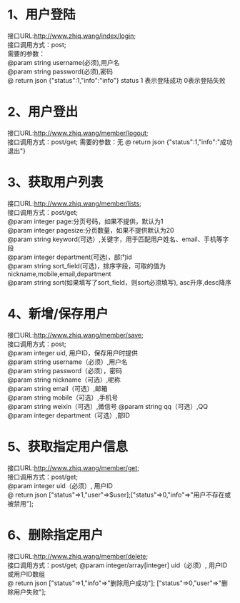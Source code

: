 # 1、用户登陆
接口URL:http://www.zhiq.wang/index/login;  
接口调用方式：post;  
需要的参数：  
@param string username(必须),用户名  
@param string password(必须),密码  
@ return json {"status":1,"info":"info"} status 1 表示登陆成功 0表示登陆失败

# 2、用户登出
接口URL:http://www.zhiq.wang/member/logout;  
接口调用方式：post/get;
需要的参数：无
@ return json {"status":1,"info":"成功退出"} 

# 3、获取用户列表
接口URL:http://www.zhiq.wang/member/lists;  
接口调用方式：post/get;  
@param integer page:分页号码，如果不提供，默认为1  
@param integer pagesize:分页数量，如果不提供默认为20  
@param string keyword(可选）,关键字，用于匹配用户姓名、email、手机等字段  
@param integer department(可选)，部门id   
@param string sort_field(可选)，排序字段，可取的值为nickname,mobile,email,department  
@param string sort(如果填写了sort_field，则sort必须填写), asc升序,desc降序  

# 4、新增/保存用户
接口URL:http://www.zhiq.wang/member/save;  
接口调用方式：post;  
@param integer uid, 用户ID，保存用户时提供  
@param string username（必须）,用户名  
@param string password（必须），密码  
@param string nickname（可选）,呢称  
@param string email（可选）,邮箱  
@param string mobile（可选）,手机号  
@param string weixin（可选）,微信号 
@param string qq（可选）,QQ   
@param integer department（可选）,部ID

# 5、获取指定用户信息
接口URL:http://www.zhiq.wang/member/get;  
接口调用方式：post/get;   
@param integer uid（必须）, 用户ID   
@ return json ["status"=>1,"user"=>$user];["status"=>0,"info"=>"用户不存在或被禁用"];

# 6、删除指定用户
接口URL:http://www.zhiq.wang/member/delete;  
接口调用方式：post/get; 
@param integer/array[integer] uid（必须）, 用户ID或用户ID数组  
@ return json ["status"=>1,"info"=>"删除用户成功"]; ["status"=>0,"user"=>"删除用户失败"];
